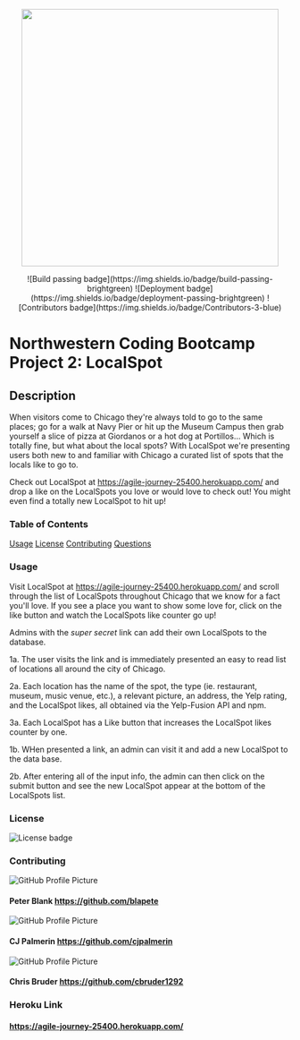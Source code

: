 <p align="center">
  <img width="460"" src="https://github.com/blapete/project-2/blob/master/public/assets/images/localspot-04.png?raw=true">
</p>

<p align="center">
![Build passing badge](https://img.shields.io/badge/build-passing-brightgreen) ![Deployment badge](https://img.shields.io/badge/deployment-passing-brightgreen)
![Contributors badge](https://img.shields.io/badge/Contributors-3-blue)
  </p>

# Northwestern Coding Bootcamp Project 2: LocalSpot

## Description

When visitors come to Chicago they're always told to go to the same places; go for a walk at Navy Pier or hit up the Museum Campus then grab yourself a slice of pizza at Giordanos or a hot dog at Portillos… Which is totally fine, but what about the local spots? With LocalSpot we're presenting users both new to and familiar with Chicago a curated list of spots that the locals like to go to. 

Check out LocalSpot at https://agile-journey-25400.herokuapp.com/ and drop a like on the LocalSpots you love or would love to check out! You might even find a totally new LocalSpot to hit up!

### Table of Contents

[Usage](#usage)
[License](#license)
[Contributing](#contributing)
[Questions](#questions)


### Usage

Visit LocalSpot at https://agile-journey-25400.herokuapp.com/ and scroll through the list of LocalSpots throughout Chicago that we know for a fact you'll love. If you see a place you want to show some love for, click on the like button and watch the LocalSpots like counter go up!

Admins with the *super secret* link can add their own LocalSpots to the database.

1a. The user visits the link and is immediately presented an easy to read list of locations all around the city of Chicago.

2a. Each location has the name of the spot, the type (ie. restaurant, museum, music venue, etc.), a relevant picture, an address, the Yelp rating, and the LocalSpot likes, all obtained via the Yelp-Fusion API and npm. 

3a. Each LocalSpot has a Like button that increases the LocalSpot likes counter by one. 



1b. WHen presented a link, an admin can visit it and add a new LocalSpot to the data base.

2b. After entering all of the input info, the admin can then click on the submit button and see the new LocalSpot appear at the bottom of the LocalSpots list.


### License

![License badge](https://img.shields.io/badge/license-ISC-blue)

### Contributing

![GitHub Profile Picture](https://avatars0.githubusercontent.com/u/59776440?s=460&u=c82032205bde8afe04fe8c59d00a7a7f4acf647e&v=4)

#### Peter Blank https://github.com/blapete

![GitHub Profile Picture](https://avatars1.githubusercontent.com/u/59744231?s=460&u=9bfb37ce20b387113812deecd35083ffc6756e15&v=4)

#### CJ Palmerin https://github.com/cjpalmerin

![GitHub Profile Picture](https://avatars2.githubusercontent.com/u/62187731?s=460&u=598279933eb21c4cfc6af76f37226d137ea12e0e&v=4)

#### Chris Bruder https://github.com/cbruder1292


### Heroku Link

#### https://agile-journey-25400.herokuapp.com/

